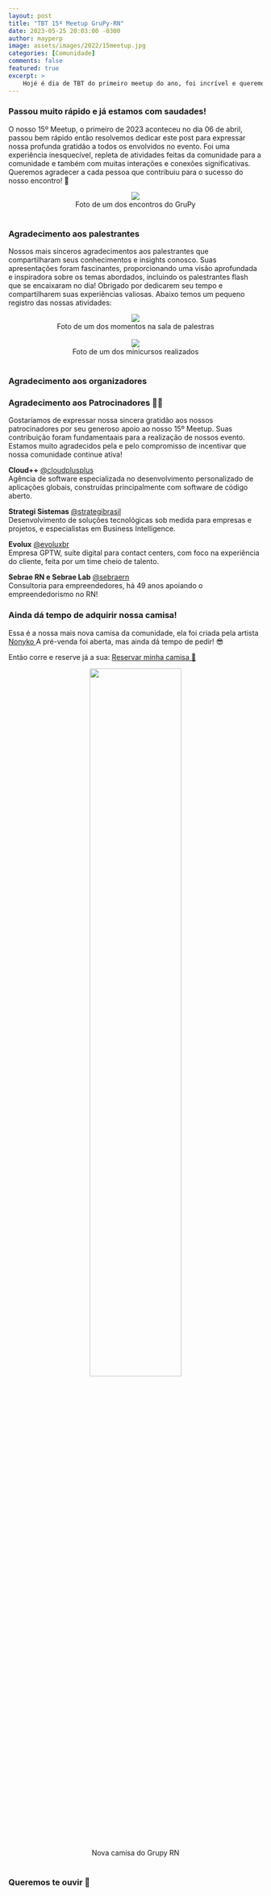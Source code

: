 ```yaml
---
layout: post
title: "TBT 15º Meetup GruPy-RN"
date: 2023-05-25 20:03:00 -0300
author: mayperp
image: assets/images/2022/15meetup.jpg
categories: [Comunidade]
comments: false
featured: true
excerpt: >
    Hojé é dia de TBT do primeiro meetup do ano, foi incrível e queremos tanto relembrar como também agradecer por esses momentos incríveis! 💛💙
---
```


### Passou muito rápido e já estamos com saudades!

<p>O nosso 15º Meetup, o primeiro de 2023 aconteceu no dia 06 de abril, passou bem rápido então resolvemos dedicar este post para expressar nossa profunda gratidão a todos os envolvidos no evento. Foi uma experiência inesquecível, repleta de atividades feitas da comunidade para a comunidade e também com muitas interações e conexões significativas. Queremos agradecer a cada pessoa que contribuiu para o sucesso do nosso encontro! 🥰 </p> 

<div style="text-align:center">
    <img src="{{ site.baseurl }}/assets/images/2022/15meetup.jpg"/>
    <figcaption>Foto de um dos encontros do GruPy</figcaption>
</div>
<br>

### Agradecimento aos palestrantes

<p>Nossos mais sinceros agradecimentos aos palestrantes que compartilharam seus conhecimentos e insights conosco. Suas apresentações foram fascinantes, proporcionando uma visão aprofundada e inspiradora sobre os temas abordados, incluindo os palestrantes flash que se encaixaram no dia! Obrigado por dedicarem seu tempo e compartilharem suas experiências valiosas. Abaixo temos um pequeno registro das nossas atividades:</p>

<div style="text-align:center">
    <img src="{{ site.baseurl }}/assets/images/2022/palestra.jpg"/>
    <figcaption>Foto de um dos momentos na sala de palestras</figcaption>
</div>
<br>
<div style="text-align:center">
    <img src="{{ site.baseurl }}/assets/images/2022/minicurso.jpg"/>
    <figcaption>Foto de um dos minicursos realizados</figcaption>
</div>
<br>

### Agradecimento aos organizadores

### Agradecimento aos Patrocinadores 👏👏

Gostaríamos de expressar nossa sincera gratidão aos nossos patrocinadores por seu generoso apoio ao nosso 15º Meetup. Suas contribuição foram fundamentaais para a realização de nossos evento. Estamos muito agradecidos pela e pelo compromisso de incentivar que nossa comunidade continue ativa!

<b>Cloud++</b>
[@cloudplusplus](https://www.instagram.com/cloudplusplus/)
<br>
Agência de software especializada no desenvolvimento personalizado de aplicações globais, construídas principalmente com software de código aberto.
<br>

<b>Strategi Sistemas</b>
[@strategibrasil](https://www.instagram.com/strategibrasil/)
<br>
Desenvolvimento de soluções tecnológicas sob medida para empresas e projetos, e especialistas em Business Intelligence.
<br>

<b>Evolux</b>
[@evoluxbr](https://www.instagram.com/evoluxbr/)
<br>
Empresa GPTW, suíte digital para contact centers, com foco na experiência do cliente, feita por um time cheio de talento.
<br>

<b>Sebrae RN e Sebrae Lab</b>
[@sebraern](https://www.instagram.com/sebraern/)
<br>
Consultoria para empreendedores, há 49 anos apoiando o empreendedorismo no RN!
<br>

### Ainda dá tempo de adquirir nossa camisa!

Essa é a nossa mais nova camisa da comunidade, ela foi criada pela artista <a href = "https://www.instagram.com/nonykko/" target="blank">Nonyko </a> A pré-venda foi aberta, mas ainda dá tempo de pedir! 😎

Então corre e reserve já a sua:
<a href="https://docs.google.com/forms/d/e/1FAIpQLScixtPoD2_QYck9L--EyEgddEfbzob7pV4ilCk5Xdc9zjATXw/viewform" target="blank"> Reservar minha camisa 🤗 </a>

<div style="text-align:center">
    <img src="{{ site.baseurl }}/assets/images/2022/camisa.png" width="60%"/>
    <figcaption>Nova camisa do Grupy RN</figcaption>
</div>

<br>

### Queremos te ouvir 🤗